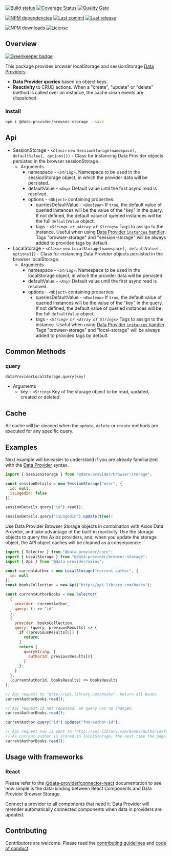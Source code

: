 [![Build status][travisci-image]][travisci-url] [![Coverage Status][coveralls-image]][coveralls-url] [![Quality Gate][quality-gate-image]][quality-gate-url]

[![NPM dependencies][npm-dependencies-image]][npm-dependencies-url] [![Last commit][last-commit-image]][last-commit-url] [![Last release][release-image]][release-url] 

[![NPM downloads][npm-downloads-image]][npm-downloads-url] [![License][license-image]][license-url]

## Overview

[![Greenkeeper badge](https://badges.greenkeeper.io/data-provider/browser-storage.svg)](https://greenkeeper.io/)

This package provides browser localStorage and sessionStorage [Data Providers][data-provider-url].

* __Data Provider queries__ based on object keys.
* __Reactivity__ to CRUD actions. When a "create", "update" or "delete" method is called over an instance, the cache clean events are dispatched.

### Install

```bash
npm i @data-provider/browser-storage --save
```

## Api

* SessionStorage - _`<Class>`_ `new SessionStorage(namespace[, defaultValue[, options]])` - Class for instancing Data Provider objects persisted in the browser sessionStorage.
	* Arguments
		* namespace - _`<String>`_. Namespace to be used in the sessionStorage object, in which the provider data will be persisted.
		* defaultValue - _`<Any>`_ Default value until the first async read is resolved.
		* options - `<Object>` containing properties:
			* queriesDefaultValue - _`<Boolean>`_ If `true`, the default value of queried instances will be the value of the "key" in the query. If not defined, the default value of queried instances will be the full `defaultValue` object.
			* tags - _`<String> or <Array of Strings>`_ Tags to assign to the instance. Useful when using [Data Provider `instances` handler][data-provider-instances-docs-url]. Tags "browser-storage" and "session-storage" will be always added to provided tags by default.
* LocalStorage - _`<Class>`_ `new LocalStorage(namespace[, defaultValue[, options]])` - Class for instancing Data Provider objects persisted in the browser localStorage.
	* Arguments
		* namespace - _`<String>`_. Namespace to be used in the localStorage object, in which the provider data will be persisted.
		* defaultValue - _`<Any>`_ Default value until the first async read is resolved.
		* options - `<Object>` containing properties:
			* queriesDefaultValue - _`<Boolean>`_ If `true`, the default value of queried instances will be the value of the "key" in the query. If not defined, the default value of queried instances will be the full `defaultValue` object.
			* tags - _`<String> or <Array of Strings>`_ Tags to assign to the instance. Useful when using [Data Provider `instances` handler][data-provider-instances-docs-url]. Tags "browser-storage" and "local-storage" will be always added to provided tags by default.

## Common Methods

### query

`dataProviderLocalStorage.query(key)`
* Arguments
  * key - `<String>` Key of the storage object to be read, updated, created or deleted.

## Cache

All cache will be cleaned when the `update`, `delete` or `create` methods are executed for any specific query.

## Examples

Next example will be easier to understand if you are already familiarized with the [Data Provider][data-provider-url] syntax.

```js
import { SessionStorage } from "@data-provider/browser-storage";

const sessionDetails = new SessionStorage("user", {
  id: null,
  isLogedIn: false
});

sessionDetails.query("id").read();

sessionDetails.query("isLogedIn").update(true);
```

Use Data Provider Browser Storage objects in combination with Axios Data Provider, and take advantage of the built-in reactivity. Use the storage objects to query the Axios providers, and, when you update the storage object, the API object caches will be cleaned as a consequence:


```js
import { Selector } from "@data-provider/core";
import { LocalStorage } from "@data-provider/browser-storage";
import { Api } from "@data-provider/axios";

const currentAuthor = new LocalStorage("current-author", {
  id: null
});
const booksCollection = new Api("http://api.library.com/books");

const currentAuthorBooks = new Selector(
  {
    provider: currentAuthor,
    query: () => "id"
  },
  {
    provider: booksCollection,
    query: (query, previousResults) => {
      if (!previousResults[0]) {
        return;
      }
      return {
        queryString: {
          authorId: previousResults[0]
        }
      };
    }
  },
  (currentAuthorId, booksResults) => booksResults
);

// Api request to "http://api.library.com/books". Return all books
currentAuthorBooks.read();

// Api request is not repeated, as query has no changed.
currentAuthorBooks.read();

currentAuthor.query("id").update("foo-author-id");

// Api request now is sent to "http://api.library.com/books?authorId=foo-author-id". Return author books
// As current author is stored in localStorage, the next time the page is loaded, the queryString applied to the api will be the same
currentAuthorBooks.read();
```

## Usage with frameworks

### React

Please refer to the [@data-provider/connector-react][data-provider-connector-react-url] documentation to see how simple is the data-binding between React Components and Data Provider Browser Storage.

Connect a provider to all components that need it. Data Provider will rerender automatically connected components when data in providers are updated.

## Contributing

Contributors are welcome.
Please read the [contributing guidelines](.github/CONTRIBUTING.md) and [code of conduct](.github/CODE_OF_CONDUCT.md).

[data-provider-url]: https://github.com/data-provider/core
[data-provider-instances-docs-url]: https://github.com/data-provider/core/blob/master/docs/instances/api.md
[data-provider-connector-react-url]: https://github.com/data-provider/connector-react

[coveralls-image]: https://coveralls.io/repos/github/data-provider/browser-storage/badge.svg
[coveralls-url]: https://coveralls.io/github/data-provider/browser-storage
[travisci-image]: https://travis-ci.com/data-provider/browser-storage.svg?branch=master
[travisci-url]: https://travis-ci.com/data-provider/browser-storage
[last-commit-image]: https://img.shields.io/github/last-commit/data-provider/browser-storage.svg
[last-commit-url]: https://github.com/data-provider/browser-storage/commits
[license-image]: https://img.shields.io/npm/l/@data-provider/browser-storage.svg
[license-url]: https://github.com/data-provider/browser-storage/blob/master/LICENSE
[npm-downloads-image]: https://img.shields.io/npm/dm/@data-provider/browser-storage.svg
[npm-downloads-url]: https://www.npmjs.com/package/@data-provider/browser-storage
[npm-dependencies-image]: https://img.shields.io/david/data-provider/browser-storage.svg
[npm-dependencies-url]: https://david-dm.org/data-provider/browser-storage
[quality-gate-image]: https://sonarcloud.io/api/project_badges/measure?project=data-provider-browser-storage&metric=alert_status
[quality-gate-url]: https://sonarcloud.io/dashboard?id=data-provider-browser-storage
[release-image]: https://img.shields.io/github/release-date/data-provider/browser-storage.svg
[release-url]: https://github.com/data-provider/browser-storage/releases
